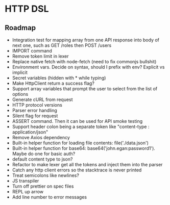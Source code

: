 # HTTP DSL

## Roadmap
- Integration test for mapping array from one API response into body of next one, such as GET /roles then POST /users
- IMPORT command
- Remove token limit in lexer
- Replace native fetch with node-fetch (need to fix commonjs bullshit)
- Environment vars. Decide on syntax, should I prefix with env? Explicit vs implicit
- Secret variables (hidden with * while typing)
- Make HttpClient return a success flag?
- Support array variables that prompt the user to select from the list of options
- Generate cURL from request
- HTTP protocol versions
- Parser error handling
- Silent flag for request
- ASSERT command. Then it can be used for API smoke testing
- Support header colon being a separate token like "content-type : application/json"
- Remove Axios dependency
- Built-in helper function for loading file contents: file('./data.json')
- Built-in helper function for base64: base64('john.egan:password1'). Maybe do one for basic auth?
- default content type to json?
- Refactor to make lexer get all the tokens and inject them into the parser
- Catch any http client errors so the stacktrace is never printed
- Treat semicolons like newlines?
- JS transpiler
- Turn off prettier on spec files
- REPL up arrow
- Add line number to error messages
